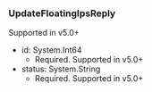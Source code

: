 ### UpdateFloatingIpsReply
Supported in v5.0+

- id: System.Int64
  - Required. Supported in v5.0+
- status: System.String
  - Required. Supported in v5.0+
